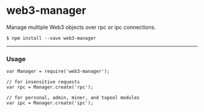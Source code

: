 # web3-manager

Manage multiple Web3 objects over rpc or ipc connections.

```
$ npm install --save web3-manager
```

*** 

### Usage


```
var Manager = require('web3-manager');

// for insensitive requests
var rpc = Manager.create('rpc');

// for personal, admin, miner, and txpool modules
var ipc = Manager.create('ipc'); 
```